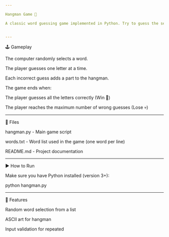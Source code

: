 ```yaml
---

Hangman Game 🎯

A classic word guessing game implemented in Python. Try to guess the secret word one letter at a time before the man is hanged!


---
```


🕹️ Gameplay

The computer randomly selects a word.

The player guesses one letter at a time.

Each incorrect guess adds a part to the hangman.

The game ends when:

The player guesses all the letters correctly (Win 🎉)

The player reaches the maximum number of wrong guesses (Lose 💀)




---

📂 Files

hangman.py - Main game script

words.txt - Word list used in the game (one word per line)

README.md - Project documentation



---

▶️ How to Run

Make sure you have Python installed (version 3+):

python hangman.py


---

🧠 Features

Random word selection from a list

ASCII art for hangman

Input validation for repeated
